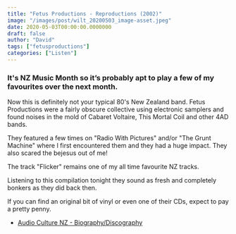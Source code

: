 ```yaml
---
title: "Fetus Productions - Reproductions (2002)"
image: "/images/post/wilt_20200503_image-asset.jpeg"
date: 2020-05-03T00:00:00.0000000
draft: false
author: "David"
tags: ["fetusproductions"]
categories: ["Listen"]
---
```

### It's NZ Music Month so it’s probably apt to play a few of my favourites over the next month.    
  
Now this is definitely not your typical 80's New Zealand band. Fetus Productions were a fairly obscure collective using electronic samplers and found noises in the mold of Cabaret Voltaire, This Mortal Coil and other 4AD bands.   
  
They featured a few times on "Radio With Pictures" and/or "The Grunt Machine" where I first encountered them and they had a huge impact. They also scared the bejesus out of me!   
  
The track "Flicker" remains one of my all time favourite NZ tracks.   
  
Listening to this compilation tonight they sound as fresh and completely bonkers as they did back then.   
  
If you can find an original bit of vinyl or even one of their CDs, expect to pay a pretty penny.  

-  [Audio Culture NZ - Biography/Discography](https://www.audioculture.co.nz/people/fetus-productions)